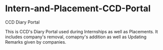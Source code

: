 # Intern-and-Placement-CCD-Portal
CCD Diary Portal

This is CCD's Diary Portal used during Internships as well as Placements. 
It includes company's removal, comapny's addition as well as Updating Remarks given by companies.
